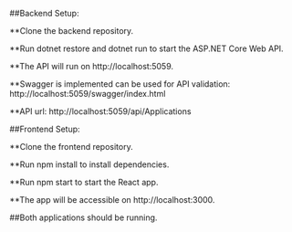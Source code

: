 ##Backend Setup:

**Clone the backend repository.

**Run dotnet restore and dotnet run to start the ASP.NET Core Web API.

**The API will run on http://localhost:5059.

**Swagger is implemented can be used for API validation: http://localhost:5059/swagger/index.html

**API url: http://localhost:5059/api/Applications

##Frontend Setup:

**Clone the frontend repository.

**Run npm install to install dependencies.

**Run npm start to start the React app.

**The app will be accessible on http://localhost:3000.

##Both applications should be running.
